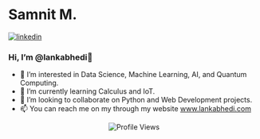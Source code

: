 
# Samnit M.
[![linkedin](https://github.com/arpit-dwivedi/arpit-dwivedi.github.io/blob/master/assets/img/Webp.net-resizeimage.png)](https://www.linkedin.com/in/lankabhedi/)

### Hi, I’m @lankabhedi👋
- 👀 I’m interested in Data Science, Machine Learning, AI, and Quantum Computing.
- 🌱 I’m currently learning Calculus and IoT.
- 💞️ I’m looking to collaborate on Python and Web Development projects.
- 📫 You can reach me on my through my website www.lankabhedi.com



<!---
lankabhedi/lankabhedi is a ✨ special ✨ repository because its `README.md` (this file) appears on your GitHub profile.
You can click the Preview link to take a look at your changes.
--->
<p align="center"> <img src="https://komarev.com/ghpvc/?username=lankabhedi&label=Views&color=red&style=material" alt="Profile Views" /> </p>
